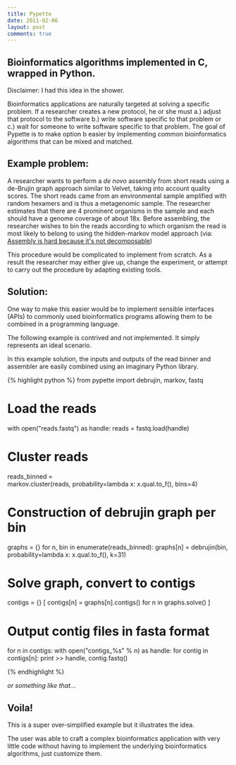 ```yaml
---
title: Pypette
date: 2011-02-06    
layout: post
comments: true
---
```


## Bioinformatics algorithms implemented in C, wrapped in Python.

Disclaimer: I had this idea in the shower.

Bioinformatics applications are naturally targeted at solving a specific
problem. If a researcher creates a new protocol, he or she must a.) adjust that
protocol to the software b.) write software specific to that problem or c.) wait
for someone to write software specific to that problem. The goal of Pypette is
to make option b easier by implementing common bioinformatics algorithms that
can be mixed and matched.

## Example problem:

A researcher wants to perform a _de novo_ assembly from short reads using a
de-Brujin graph approach similar to Velvet, taking into account quality scores.
The short reads came from an environmental sample amplified with random hexamers
and is thus a metagenomic sample. The researcher estimates that there are 4
prominent organisms in the sample and each should have a genome coverage of
about 18x. Before assembling, the researcher wishes to bin the reads according
to which organism the read is most likely to belong to using the hidden-markov
model approach (via: [Assembly is hard because it's not
decomposable](http://ivory.idyll.org/blog/aug-10/assembly-part-i.html))

This procedure would be complicated to implement from scratch. As a result the
researcher may either give up, change the experiment, or attempt to carry out
the procedure by adapting existing tools.

## Solution:

One way to make this easier would be to implement sensible interfaces (APIs) to
commonly used bioinformatics programs allowing them to be combined in a
programming language.

The following example is contrived and not implemented. It simply represents an
ideal scenario.

In this example solution, the inputs and outputs of the read binner and
assembler are easily combined using an imaginary Python library.

{% highlight python %}
from pypette import debrujin, markov, fastq

# Load the reads
with open("reads.fastq") as handle:
    reads = fastq.load(handle)

# Cluster reads
reads_binned = \
    markov.cluster(reads, probability=lambda x: x.qual.to_f(), bins=4)
    
# Construction of debrujin graph per bin
graphs = {}
for n, bin in enumerate(reads_binned):
    graphs[n] = debrujin(bin, probability=lambda x: x.qual.to_f(), k=31)

# Solve graph, convert to contigs
contigs = {}
[ contigs[n] = graphs[n].contigs() for n in graphs.solve() ]

# Output contig files in fasta format
for n in contigs:
    with open("contigs_%s" % n) as handle:
        for contig in contigs[n]:
            print >> handle, contig.fastq()

{% endhighlight %}

_or something like that..._

## Voila!

This is a super over-simplified example but it illustrates the idea.

The user was able to craft a complex bioinformatics application with very little
code without having to implement the underlying bioinformatics algorithms, just
customize them.
